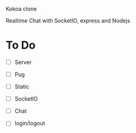 Kokoa clone

Realtime Chat with SocketIO, express and Nodejs 

# To Do

- [ ] Server
- [ ] Pug
- [ ] Static
- [ ] SocketIO
- [ ] Chat
- [ ] login/logout

